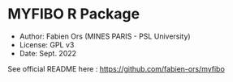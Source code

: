 # MYFIBO R Package

* Author: Fabien Ors (MINES PARIS - PSL University) 
* License: GPL v3
* Date: Sept. 2022

See official README here : https://github.com/fabien-ors/myfibo